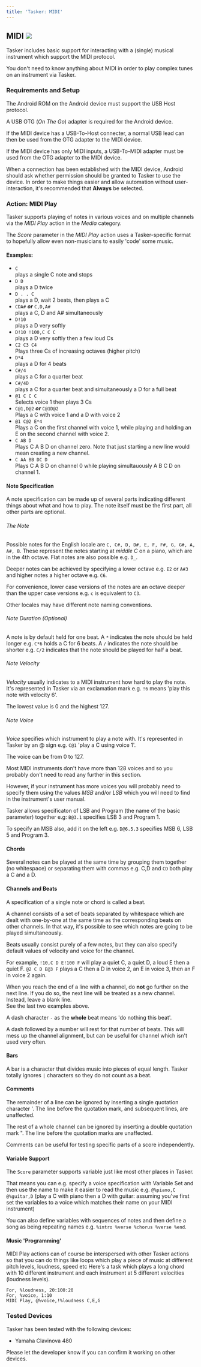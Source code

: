 ```yaml
---
title: 'Tasker: MIDI'
---
```


MIDI ![](icon_tasker.png)
-------------------------

Tasker includes basic support for interacting with a (single) musical
instrument which support the MIDI protocol.

You don\'t need to know anything about MIDI in order to play complex
tunes on an instrument via Tasker.

### Requirements and Setup

The Android ROM on the Android device must support the USB Host
protocol.

A USB OTG (*On The Go*) adapter is required for the Android device.

If the MIDI device has a USB-To-Host connecter, a normal USB lead can
then be used from the OTG adapter to the MIDI device.

If the MIDI device has only MIDI inputs, a USB-To-MIDI adapter must be
used from the OTG adapter to the MIDI device.

When a connection has been established with the MIDI device, Android
should ask whether permission should be granted to Tasker to use the
device. In order to make things easier and allow automation without
user-interaction, it\'s recommended that **Always** be selected.

### Action: MIDI Play

Tasker supports playing of notes in various voices and on multiple
channels via the *MIDI Play* action in the *Media* category.

The *Score* parameter in the *MIDI Play* action uses a Tasker-specific
format to hopefully allow even non-musicians to easily \'code\' some
music.

#### Examples:

-   `C`\
    plays a single C note and stops
-   `D D`\
    plays a D twice
-   `D . . C`\
    plays a D, wait 2 beats, then plays a C
-   `CDA#` ***or*** `C,D,A#`\
    plays a C, D and A\# simultaneously
-   `D!10`\
    plays a D very softly
-   `D!10 !100,C C C`\
    plays a D very softly then a few loud Cs
-   `C2 C3 C4`\
    Plays three Cs of increasing octaves (higher pitch)
-   `D*4`\
    plays a D for 4 beats
-   `C#/4`\
    plays a C for a quarter beat
-   `C#/4D`\
    plays a C for a quarter beat and simultaneously a D for a full beat
-   `@1 C C C`\
    Selects voice 1 then plays 3 Cs
-   `C@1,D@2` ***or*** `C@1D@2`\
    Plays a C with voice 1 and a D with voice 2
-   `@1 C@2 E*4`\
    Plays a C on the first channel with voice 1, while playing and
    holding an E on the second channel with voice 2.
-   `C AB D`\
    Plays C A B D on channel zero. Note that just starting a new line
    would mean creating a new channel.
-   `C AA BB DC D`\
    Plays C A B D on channel 0 while playing simultauously A B C D on
    channel 1.

#### Note Specification

A note specification can be made up of several parts indicating
different things about what and how to play. The note itself must be the
first part, all other parts are optional.

###### The Note

Possible notes for the English locale are
`C, C#, D, D#, E, F, F#, G, G#, A, A#, B`. These represent the notes
starting at *middle C* on a piano, which are in the 4th octave. Flat
notes are also possible e.g. `D_`.

Deeper notes can be achieved by specifying a lower octave e.g. `E2` or
`A#3` and higher notes a higher octave e.g. `C6`.

For convenience, lower case versions of the notes are an octave deeper
than the upper case versions e.g. `c` is equivalent to `C3`.

Other locales may have different note naming conventions.

###### Note Duration (Optional)

A note is by default held for one beat. A `*` indicates the note should
be held longer e.g. `C*6` holds a C for 6 beats. A `/` indicates the
note should be shorter e.g. `C/2` indicates that the note should be
played for half a beat.

###### Note Velocity

*Velocity* usually indicates to a MIDI instrument how hard to play the
note. It\'s represented in Tasker via an exclamation mark e.g. `!6`
means \'play this note with velocity 6\'.

The lowest value is 0 and the highest 127.

###### Note Voice

*Voice* specifies which instrument to play a note with. It\'s
represented in Tasker by an @ sign e.g. `C@1` \'play a C using voice
1\'.

The voice can be from 0 to 127.

Most MIDI instruments don\'t have more than 128 voices and so you
probably don\'t need to read any further in this section.

However, if your instrument has more voices you will probably need to
specify them using the values *MSB* and/or *LSB* which you will need to
find in the instrument\'s user manual.

Tasker allows specificaton of LSB and Program (the name of the basic
parameter) together e.g: `B@3.1` specifies LSB 3 and Program 1.

To specify an MSB also, add it on the left e.g. `D@6.5.3` specifies MSB
6, LSB 5 and Program 3.

#### Chords

Several notes can be played at the same time by grouping them together
(no whitespace) or separating them with commas e.g. C,D and `CD` both
play a C and a D.

#### Channels and Beats

A specification of a single note or chord is called a beat.

A channel consists of a set of beats separated by whitespace which are
dealt with one-by-one at the same time as the corresponding beats on
other channels. In that way, it\'s possible to see which notes are going
to be played simultaneously.

Beats usually consist purely of a few notes, but they can also specify
default values of velocity and voice for the channel.

For example, `!10,C D E!100 F` will play a quiet C, a quiet D, a loud E
then a quiet F. `@2 C D E@3 F` plays a C then a D in voice 2, an E in
voice 3, then an F in voice 2 again.

When you reach the end of a line with a channel, do **not** go further
on the next line. If you do so, the next line will be treated as a new
channel. Instead, leave a blank line.\
See the last two examples above.

A dash character `-` as the **whole** beat means \'do nothing this
beat\'.

A dash followed by a number will rest for that number of beats. This
will mess up the channel alignment, but can be useful for channel which
isn\'t used very often.

#### Bars

A bar is a character that divides music into pieces of equal length.
Tasker totally ignores `|` characters so they do not count as a beat.

#### Comments

The remainder of a line can be ignored by inserting a single quotation
character \'. The line before the quotation mark, and subsequent lines,
are unaffected.

The rest of a whole channel can be ignored by inserting a double
quotation mark \". The line before the quotation marks are unaffected.

Comments can be useful for testing specific parts of a score
independently.

#### Variable Support

The `Score` parameter supports variable just like most other places in
Tasker.

That means you can e.g. specify a voice specification with Variable Set
and then use the name to make it easier to read the music e.g.
`@%piano,C @%guitar,D` (play a C with piano then a D with guitar:
assuming you\'ve first set the variables to a voice which matches their
name on your MIDI instrument)

You can also define variables with sequences of notes and then define a
song as being repeating names e.g. `%intro %verse %chorus %verse %end`.

#### Music \'Programming\'

MIDI Play actions can of course be interspersed with other Tasker
actions so that you can do things like loops which play a piece of music
at different pitch levels, loudness, speed etc Here\'s a task which
plays a long chord with 10 different instrument and each instrument at 5
different velocities (loudness levels).

    For, %loudness, 20:100:20
    For, %voice, 1:10
    MIDI Play, @%voice,!%loudness C,E,G

### Tested Devices

Tasker has been tested with the following devices:

-   Yamaha Clavinova 480

Please let the developer know if you can confirm it working on other
devices.
